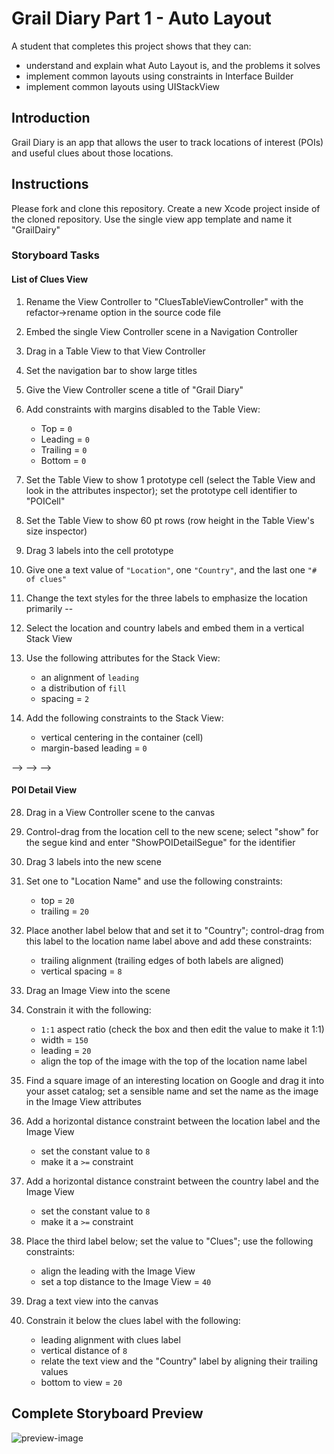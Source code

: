 # Grail Diary Part 1 - Auto Layout

A student that completes this project shows that they can:

- understand and explain what Auto Layout is, and the problems it solves
- implement common layouts using constraints in Interface Builder
- implement common layouts using UIStackView

## Introduction

Grail Diary is an app that allows the user to track locations of interest (POIs) and useful clues about those locations.

## Instructions

Please fork and clone this repository. Create a new Xcode project inside of the cloned repository. Use the single view app template and name it "GrailDairy"

### Storyboard Tasks

#### List of Clues View
1. Rename the View Controller to "CluesTableViewController" with the refactor->rename option in the source code file
2. Embed the single View Controller scene in a Navigation Controller
3. Drag in a Table View to that View Controller
4. Set the navigation bar to show large titles
5. Give the View Controller scene a title of "Grail Diary"
6. Add constraints with margins disabled to the Table View:
    * Top = `0`
    * Leading = `0`
    * Trailing = `0`
    * Bottom = `0`
7. Set the Table View to show 1 prototype cell (select the Table View and look in the attributes inspector); set the prototype cell identifier to "POICell"
8. Set the Table View to show 60 pt rows (row height in the Table View's size inspector)
9. Drag 3 labels into the cell prototype
10. Give one a text value of `"Location"`, one `"Country"`, and the last one `"# of clues"`
11. Change the text styles for the three labels to emphasize the location primarily
--
12. Select the location and country labels and embed them in a vertical Stack View
13. Use the following attributes for the Stack View:
    * an alignment of `leading`
    * a distribution of `fill`
    * spacing = `2`
    
14. Add the following constraints to the Stack View:
    * vertical centering in the container (cell)
    * margin-based leading = `0`
<!--    -->
<!--<!--15. Add the following constraints to the clues label:-->-->
<!--<!--    * vertical centering in the container (cell)-->-->
<!--<!--    * margin-based trailing = `0`-->-->
<!--    -->
<!--16. Add a constraint between the Stack View and the clues label with these attributes:-->
<!--    * horizontal spacing-->
<!--    * change the relationship to `>=`-->
<!--    * constant = `8`-->
<!--17. Add a bar button item to the right side of the navigation bar and set the system item value to "Add"-->

<!--#### Add New POI View-->
<!--18. Drag a View Controller scene onto the canvas-->
<!--19. Control-click from the add bar button item in the list of clues view to the new scene; choose "present modally" for the segue kind and use "AddPOIModalSegue" for the identifier-->
<!--20. Drag 5 text fields into the new View Controller scene; use these placeholders: "Location", "Country", "Clue 1", "Clue 2", "Clue 3"-->
<!--21. Place the 5 text fields into a vertical Stack View with the following Stack View attributes:-->
<!--    * `fill` for both alignment and distribution-->
<!--    * spacing = `16`-->
<!--22. Add the following constraints to the Stack View:-->
<!--    * leading = `20`-->
<!--    * trailing = `20`-->
<!--    * top = `20`-->
<!--    -->
<!--23. Insert a label into the top of the Stack View and give it a value of "New POI"; set the font text style to "Large Title"-->
<!--24. Insert a label above the first clue Text Field in the Stack View and give it a value of "Clues"; set the font text style to "Headline"-->
<!--25. Add a toolbar to the bottom of the scene-->
<!--26. Constrain the toolbar to the view with the following:-->
<!--    * leading = `0`-->
<!--    * trailing = `0`-->
<!--    * bottom = `0`-->
<!--27. Add 3 bar button items: 1 set to "cancel", 1 to "flexible space", and 1 to "save"; this should separate the two buttons to the left and right edges-->

#### POI Detail View
28. Drag in a View Controller scene to the canvas
29. Control-drag from the location cell to the new scene; select "show" for the segue kind and enter "ShowPOIDetailSegue" for the identifier

30. Drag 3 labels into the new scene
31. Set one to "Location Name" and use the following constraints:
    * top = `20`
    * trailing = `20`
32. Place another label below that and set it to "Country"; control-drag from this label to the location name label above and add these constraints:
    * trailing alignment (trailing edges of both labels are aligned)
    * vertical spacing = `8`
33. Drag an Image View into the scene
34. Constrain it with the following:
    * `1:1` aspect ratio (check the box and then edit the value to make it 1:1)
    * width = `150`
    * leading = `20`
    * align the top of the image with the top of the location name label
    
    
    
35. Find a square image of an interesting location on Google and drag it into your asset catalog; set a sensible name and set the name as the image in the Image View attributes


36. Add a horizontal distance constraint between the location label and the Image View
    * set the constant value to `8`
    * make it a `>=` constraint
37. Add a horizontal distance constraint between the country label and the Image View
    * set the constant value to `8`
    * make it a `>=` constraint
    
38. Place the third label below; set the value to "Clues"; use the following constraints:
    * align the leading with the Image View
    * set a top distance to the Image View = `40`
    
39. Drag a text view into the canvas

40. Constrain it below the clues label with the following:
    * leading alignment with clues label
    * vertical distance of `8`
    * relate the text view and the "Country" label by aligning their trailing values
    * bottom to view = `20`

## Complete Storyboard Preview

![preview-image](https://raw.githubusercontent.com/LambdaSchool/grail-diary-part-1/master/storyboard-complete.png)
